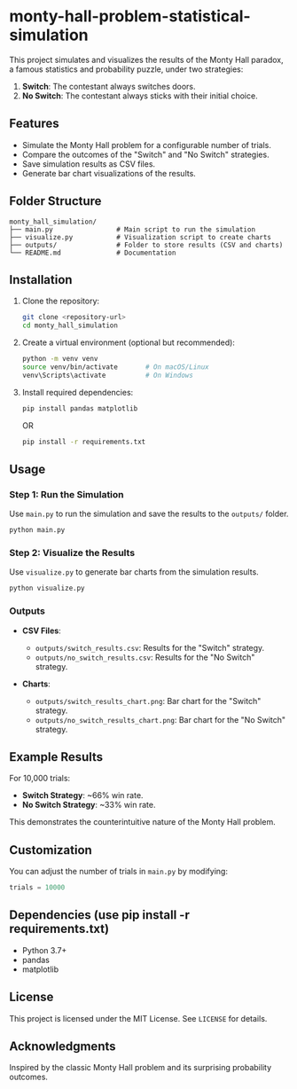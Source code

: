 # monty-hall-problem-statistical-simulation

This project simulates and visualizes the results of the Monty Hall paradox, a famous statistics and probability puzzle, under two strategies:
1. **Switch**: The contestant always switches doors.
2. **No Switch**: The contestant always sticks with their initial choice.

## Features
- Simulate the Monty Hall problem for a configurable number of trials.
- Compare the outcomes of the "Switch" and "No Switch" strategies.
- Save simulation results as CSV files.
- Generate bar chart visualizations of the results.

## Folder Structure
```
monty_hall_simulation/
├── main.py                # Main script to run the simulation
├── visualize.py           # Visualization script to create charts
├── outputs/               # Folder to store results (CSV and charts)
└── README.md              # Documentation
```

## Installation

1. Clone the repository:
   ```bash
   git clone <repository-url>
   cd monty_hall_simulation
   ```

2. Create a virtual environment (optional but recommended):
   ```bash
   python -m venv venv
   source venv/bin/activate       # On macOS/Linux
   venv\Scripts\activate          # On Windows
   ```

3. Install required dependencies:
   ```bash
   pip install pandas matplotlib
   ```
   OR
   ```bash
   pip install -r requirements.txt
   ```

## Usage

### Step 1: Run the Simulation
Use `main.py` to run the simulation and save the results to the `outputs/` folder.

```bash
python main.py
```

### Step 2: Visualize the Results
Use `visualize.py` to generate bar charts from the simulation results.

```bash
python visualize.py
```

### Outputs
- **CSV Files**:
  - `outputs/switch_results.csv`: Results for the "Switch" strategy.
  - `outputs/no_switch_results.csv`: Results for the "No Switch" strategy.

- **Charts**:
  - `outputs/switch_results_chart.png`: Bar chart for the "Switch" strategy.
  - `outputs/no_switch_results_chart.png`: Bar chart for the "No Switch" strategy.

## Example Results
For 10,000 trials:
- **Switch Strategy**: ~66% win rate.
- **No Switch Strategy**: ~33% win rate.

This demonstrates the counterintuitive nature of the Monty Hall problem.

## Customization
You can adjust the number of trials in `main.py` by modifying:
```python
trials = 10000
```

## Dependencies (use pip install -r requirements.txt)
- Python 3.7+
- pandas
- matplotlib

## License
This project is licensed under the MIT License. See `LICENSE` for details.

## Acknowledgments
Inspired by the classic Monty Hall problem and its surprising probability outcomes.